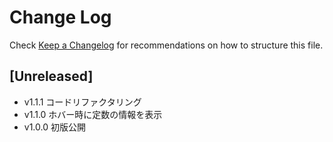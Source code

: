 # Change Log

Check [Keep a Changelog](http://keepachangelog.com/) for recommendations on how to structure this file.

## [Unreleased]

- v1.1.1
  コードリファクタリング
- v1.1.0
  ホバー時に定数の情報を表示
- v1.0.0
  初版公開
